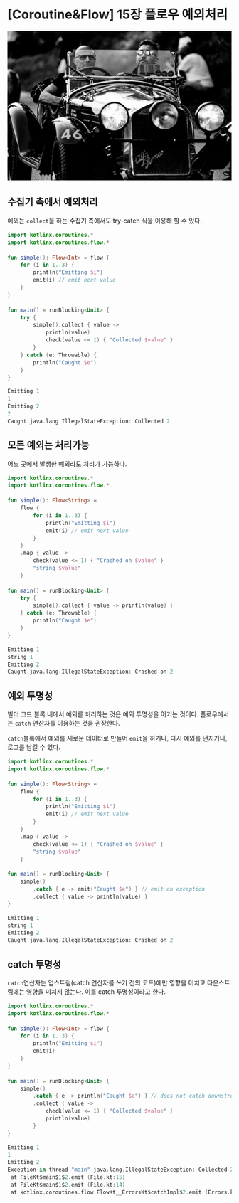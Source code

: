 # [Coroutine&Flow] 15장 플로우 예외처리

![coroutine15_image1.jpg](/img/coroutine15_image1.jpg?raw=true)

## **수집기 측에서 예외처리**

예외는 `collect`을 하는 수집기 측에서도 try-catch 식을 이용해 할 수 있다.

```kotlin
import kotlinx.coroutines.*
import kotlinx.coroutines.flow.*

fun simple(): Flow<Int> = flow {
    for (i in 1..3) {
        println("Emitting $i")
        emit(i) // emit next value
    }
}

fun main() = runBlocking<Unit> {
    try {
        simple().collect { value ->         
            println(value)
            check(value <= 1) { "Collected $value" }
        }
    } catch (e: Throwable) {
        println("Caught $e")
    } 
}
```

```kotlin
Emitting 1
1
Emitting 2
2
Caught java.lang.IllegalStateException: Collected 2
```

## **모든 예외는 처리가능**

어느 곳에서 발생한 예외라도 처리가 가능하다.

```kotlin
import kotlinx.coroutines.*
import kotlinx.coroutines.flow.*

fun simple(): Flow<String> = 
    flow {
        for (i in 1..3) {
            println("Emitting $i")
            emit(i) // emit next value
        }
    }
    .map { value ->
        check(value <= 1) { "Crashed on $value" }                 
        "string $value"
    }

fun main() = runBlocking<Unit> {
    try {
        simple().collect { value -> println(value) }
    } catch (e: Throwable) {
        println("Caught $e")
    } 
}
```

```kotlin
Emitting 1
string 1
Emitting 2
Caught java.lang.IllegalStateException: Crashed on 2
```

## **예외 투명성**

빌더 코드 블록 내에서 예외를 처리하는 것은 예외 투명성을 어기는 것이다. 플로우에서는 `catch` 연산자를 이용하는 것을 권장한다.

`catch`블록에서 예외를 새로운 데이터로 만들어 `emit`을 하거나, 다시 예외를 던지거나, 로그를 남길 수 있다.

```kotlin
import kotlinx.coroutines.*
import kotlinx.coroutines.flow.*

fun simple(): Flow<String> = 
    flow {
        for (i in 1..3) {
            println("Emitting $i")
            emit(i) // emit next value
        }
    }
    .map { value ->
        check(value <= 1) { "Crashed on $value" }                 
        "string $value"
    }

fun main() = runBlocking<Unit> {
    simple()
        .catch { e -> emit("Caught $e") } // emit on exception
        .collect { value -> println(value) }
}
```

```kotlin
Emitting 1
string 1
Emitting 2
Caught java.lang.IllegalStateException: Crashed on 2
```

## **catch 투명성**

`catch`연산자는 업스트림(catch 연산자를 쓰기 전의 코드)에만 영향을 미치고 다운스트림에는 영향을 미치지 않는다. 이를 catch 투명성이라고 한다.

```kotlin
import kotlinx.coroutines.*
import kotlinx.coroutines.flow.*

fun simple(): Flow<Int> = flow {
    for (i in 1..3) {
        println("Emitting $i")
        emit(i)
    }
}

fun main() = runBlocking<Unit> {
    simple()
        .catch { e -> println("Caught $e") } // does not catch downstream exceptions
        .collect { value ->
            check(value <= 1) { "Collected $value" }                 
            println(value) 
        }
}
```

```kotlin
Emitting 1
1
Emitting 2
Exception in thread "main" java.lang.IllegalStateException: Collected 2
 at FileKt$main$1$2.emit (File.kt:15) 
 at FileKt$main$1$2.emit (File.kt:14) 
 at kotlinx.coroutines.flow.FlowKt__ErrorsKt$catchImpl$2.emit (Errors.kt:158)
```
